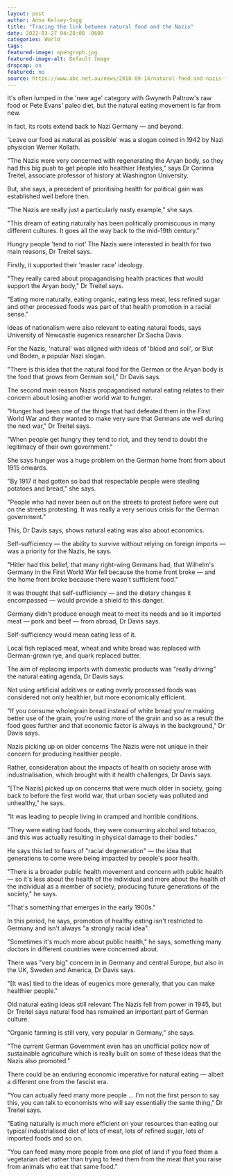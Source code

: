 ```yaml
---
layout: post
author: Anna Kelsey-Sugg 
title: "Tracing the link between natural food and the Nazis"
date: 2022-03-27 04:20:00 -0600
categories: World  
tags: 
featured-image: opengraph.jpg
featured-image-alt: Default Image
dropcap: on 
featured: no 
source: https://www.abc.net.au/news/2018-09-14/natural-food-and-nazis-fascism/10236768?nw=0&r=Image
---
```

It's often lumped in the 'new age' category with Gwyneth Paltrow's raw food or Pete Evans' paleo diet, but the natural eating movement is far from new.

In fact, its roots extend back to Nazi Germany — and beyond.

'Leave our food as natural as possible' was a slogan coined in 1942 by Nazi physician Werner Kollath.

"The Nazis were very concerned with regenerating the Aryan body, so they had this big push to get people into healthier lifestyles," says Dr Corinna Treitel, associate professor of history at Washington University.

But, she says, a precedent of prioritising health for political gain was established well before then.

"The Nazis are really just a particularly nasty example," she says.

"This dream of eating naturally has been politically promiscuous in many different cultures. It goes all the way back to the mid-19th century."

Hungry people 'tend to riot'
The Nazis were interested in health for two main reasons, Dr Treitel says.

Firstly, it supported their 'master race' ideology.

"They really cared about propagandising health practices that would support the Aryan body," Dr Treitel says.

"Eating more naturally, eating organic, eating less meat, less refined sugar and other processed foods was part of that health promotion in a racial sense."

Ideas of nationalism were also relevant to eating natural foods, says University of Newcastle eugenics researcher Dr Sacha Davis.

For the Nazis, 'natural' was aligned with ideas of 'blood and soil', or Blut und Boden, a popular Nazi slogan.

"There is this idea that the natural food for the German or the Aryan body is the food that grows from German soil," Dr Davis says.

The second main reason Nazis propagandised natural eating relates to their concern about losing another world war to hunger.

"Hunger had been one of the things that had defeated them in the First World War and they wanted to make very sure that Germans ate well during the next war," Dr Treitel says.

"When people get hungry they tend to riot, and they tend to doubt the legitimacy of their own government."

She says hunger was a huge problem on the German home front from about 1915 onwards.

"By 1917 it had gotten so bad that respectable people were stealing potatoes and bread," she says.

"People who had never been out on the streets to protest before were out on the streets protesting. It was really a very serious crisis for the German government."

This, Dr Davis says, shows natural eating was also about economics.

Self-sufficiency — the ability to survive without relying on foreign imports — was a priority for the Nazis, he says.

"Hitler had this belief, that many right-wing Germans had, that Wilhelm's Germany in the First World War fell because the home front broke — and the home front broke because there wasn't sufficient food."

It was thought that self-sufficiency — and the dietary changes it encompassed — would provide a shield to this danger.

Germany didn't produce enough meat to meet its needs and so it imported meat — pork and beef — from abroad, Dr Davis says.

Self-sufficiency would mean eating less of it.

Local fish replaced meat, wheat and white bread was replaced with German-grown rye, and quark replaced butter.

The aim of replacing imports with domestic products was "really driving" the natural eating agenda, Dr Davis says.

Not using artificial additives or eating overly processed foods was considered not only healthier, but more economically efficient.

"If you consume wholegrain bread instead of white bread you're making better use of the grain, you're using more of the grain and so as a result the food goes further and that economic factor is always in the background," Dr Davis says.

Nazis picking up on older concerns
The Nazis were not unique in their concern for producing healthier people.

Rather, consideration about the impacts of health on society arose with industrialisation, which brought with it health challenges, Dr Davis says.

"[The Nazis] picked up on concerns that were much older in society, going back to before the first world war, that urban society was polluted and unhealthy," he says.

"It was leading to people living in cramped and horrible conditions.

"They were eating bad foods, they were consuming alcohol and tobacco, and this was actually resulting in physical damage to their bodies."

He says this led to fears of "racial degeneration" — the idea that generations to come were being impacted by people's poor health.

"There is a broader public health movement and concern with public health — so it's less about the health of the individual and more about the health of the individual as a member of society, producing future generations of the society," he says.

"That's something that emerges in the early 1900s."

In this period, he says, promotion of healthy eating isn't restricted to Germany and isn't always "a strongly racial idea".

"Sometimes it's much more about public health," he says, something many doctors in different countries were concerned about.

There was "very big" concern in in Germany and central Europe, but also in the UK, Sweden and America, Dr Davis says.

"[It was] tied to the ideas of eugenics more generally, that you can make healthier people."

Old natural eating ideas still relevant
The Nazis fell from power in 1945, but Dr Treitel says natural food has remained an important part of German culture.

"Organic farming is still very, very popular in Germany," she says.

"The current German Government even has an unofficial policy now of sustainable agriculture which is really built on some of these ideas that the Nazis also promoted."

There could be an enduring economic imperative for natural eating — albeit a different one from the fascist era.

"You can actually feed many more people ... I'm not the first person to say this, you can talk to economists who will say essentially the same thing," Dr Treitel says.

"Eating naturally is much more efficient on your resources than eating our typical industrialised diet of lots of meat, lots of refined sugar, lots of imported foods and so on.

"You can feed many more people from one plot of land if you feed them a vegetarian diet rather than trying to feed them from the meat that you raise from animals who eat that same food."